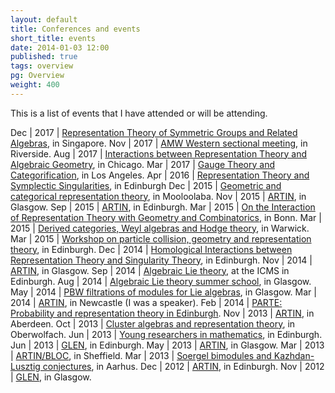 ```yaml
---
layout: default
title: Conferences and events
short_title: events
date: 2014-01-03 12:00
published: true
tags: overview
pg: Overview
weight: 400
---
```


This is a list of events that I have attended or will be attending.

Dec | 2017 | [Representation Theory of Symmetric Groups and Related Algebras][Sing17], in Singapore.
Nov | 2017 | [AMW Western sectional meeting][AMS17], in Riverside.
Aug | 2017 | [Interactions between Representation Theory and Algebraic Geometry][Chicago17], in Chicago.
Mar | 2017 | [Gauge Theory and Categorification][UCLA17], in Los Angeles.
Apr | 2016 | [Representation Theory and Symplectic Singularities][Premet16], in Edinburgh
Dec | 2015 | [Geometric and categorical representation theory][Mool15], in Mooloolaba.
Nov | 2015 | [ARTIN][], in Glasgow.
Sep | 2015 | [ARTIN][], in Edinburgh.
Mar | 2015 | [On the Interaction of Representation Theory with Geometry and Combinatorics][Bonn15], in Bonn.
Mar | 2015 | [Derived categories, Weyl algebras and Hodge theory][DerCat15], in Warwick.
Mar | 2015 | [Workshop on particle collision, geometry and representation theory][CQI15], in Edinburgh.
Dec | 2014 | [Homological Interactions between Representation Theory and Singularity Theory][HomRep14], in Edinburgh.
Nov | 2014 | [ARTIN][], in Glasgow.
Sep | 2014 | [Algebraic Lie theory][], at the ICMS in Edinburgh.
Aug | 2014 | [Algebraic Lie theory summer school][], in Glasgow.
May | 2014 | [PBW filtrations of modules for Lie algebras][], in Glasgow.
Mar | 2014 | [ARTIN][], in Newcastle (I was a speaker).
Feb | 2014 | [PARTE: Probability and representation theory in Edinburgh][PARTE].
Nov | 2013 | [ARTIN][], in Aberdeen.
Oct | 2013 | [Cluster algebras and representation theory][Cluster13], in Oberwolfach.
Jun | 2013 | [Young researchers in mathematics][YRM13], in Edinburgh.
Jun | 2013 | [GLEN][], in Edinburgh.
May | 2013 | [ARTIN][ARTINold], in Glasgow.
Mar | 2013 | [ARTIN/BLOC][], in Sheffield.
Mar | 2013 | [Soergel bimodules and Kazhdan-Lusztig conjectures][Aarhus13], in Aarhus.
Dec | 2012 | [ARTIN][ARTINold], in Edinburgh.
Nov | 2012 | [GLEN][], in Glasgow.

[Algebraic Lie theory]: http://www.icms.org.uk/workshop.php?id=299
[Algebraic Lie theory summer school]: http://www.maths.gla.ac.uk/~gbellamy/summer/index.html
[PBW filtrations of modules for Lie algebras]: http://www.maths.gla.ac.uk/~gfourier/workshop14.htm
[ARTIN]: http://hodge.maths.ed.ac.uk/tiki/ARTIN
[PARTE]: http://www.lmpt.univ-tours.fr/~lecouvey/Edinburgh/parte.html
[ARTINold]: http://www.abdn.ac.uk/artin/
[ARTIN/BLOC]: http://www.abdn.ac.uk/artin/
[Cluster13]: http://www.mfo.de/occasion/1342a/www_view
[YRM13]: http://www.maths.gla.ac.uk/YRM2013/
[Aarhus13]: http://qgm.au.dk/events/show/artikel/masterclass-march-2013/
[GLEN]: http://www.maths.ed.ac.uk/~mwemyss/GLEN.html
[HomRep14]: http://www.maths.ed.ac.uk/~mkalck/workshop.html
[CQI15]: http://abrochier.org/cqi2015/
[DerCat15]: http://www.cf.ac.uk/maths/subsites/logvinenko/2014-wrwsym/05-waho.html
[Bonn15]: http://www.him.uni-bonn.de/events/scientific-events/single-scientific-events/followup-representation-theory-2015/description/
[Mool15]: https://sites.google.com/site/masoudkomi/mooloolaba
[Premet16]: http://www.maths.lancs.ac.uk/levyp/RTSS/
[Chicago17]: https://sites.google.com/site/2017uchicagomathconference/
[UCLA17]: http://www.ipam.ucla.edu/programs/workshops/gauge-theory-and-categorification/
[Sing17]: http://ims.nus.edu.sg/events/2017/wrep/
[AMS17]: http://www.ams.org/meetings/sectional/2243_program.html
